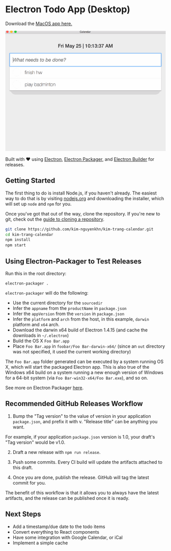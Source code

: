 # Electron Todo App (Desktop)

Download the [MacOS app here.](https://github.com/kim-nguyenkhn/kim-trang-calendar/releases)

<kbd>![Todo App Demo Gif](DOCS/demo.gif)</kbd>

Built with ❤️ using [Electron](https://electronjs.org/), [Electron Packager](https://github.com/electron-userland/electron-packager), and [Electron Builder](https://github.com/electron-userland/electron-builder) for releases.

## Getting Started

The first thing to do is install Node.js, if you haven't already. The easiest
way to do that is by visiting [nodejs.org](https://nodejs.org) and downloading
the installer, which will set up `node` and `npm` for you.

Once you've got that out of the way, clone the repository. If you're new to
git, check out the
[guide to cloning a repository](https://help.github.com/articles/cloning-a-repository/).

```sh
git clone https://github.com/kim-nguyenkhn/kim-trang-calendar.git
cd kim-trang-calendar
npm install
npm start
```

## Using Electron-Packager to Test Releases

Run this in the root directory:

```
electron-packager .
```

`electron-packager` will do the following:

* Use the current directory for the `sourcedir`
* Infer the `appname` from the `productName` in `package.json`
* Infer the `appVersion` from the `version` in `package.json`
* Infer the `platform` and `arch` from the host, in this example, `darwin` platform and `x64` arch.
* Download the darwin x64 build of Electron 1.4.15 (and cache the downloads in `~/.electron`)
* Build the OS X `Foo Bar.app`
* Place `Foo Bar.app` in `foobar/Foo Bar-darwin-x64/` (since an `out` directory was not specified, it used the current working directory)

The `Foo Bar.app` folder generated can be executed by a system running OS X, which will start the packaged Electron app. This is also true of the Windows x64 build on a system running a new enough version of Windows for a 64-bit system (via `Foo Bar-win32-x64/Foo Bar.exe`), and so on.

See more on Electron Packager [here](https://github.com/electron-userland/electron-packager).


## Recommended GitHub Releases Workflow

1. Bump the "Tag version" to the value of version in your application `package.json`, and prefix it with v. "Release title" can be anything you want. 

For example, if your application `package.json` version is 1.0, your draft's "Tag version" would be v1.0.

2. Draft a new release with `npm run release`. 

3. Push some commits. Every CI build will update the artifacts attached to this draft.

4. Once you are done, publish the release. GitHub will tag the latest commit for you.

The benefit of this workflow is that it allows you to always have the latest artifacts, and the release can be published once it is ready.

## Next Steps

- Add a timestamp/due date to the todo items
- Convert everything to React components
- Have some integration with Google Calendar, or iCal
- Implement a simple cache
